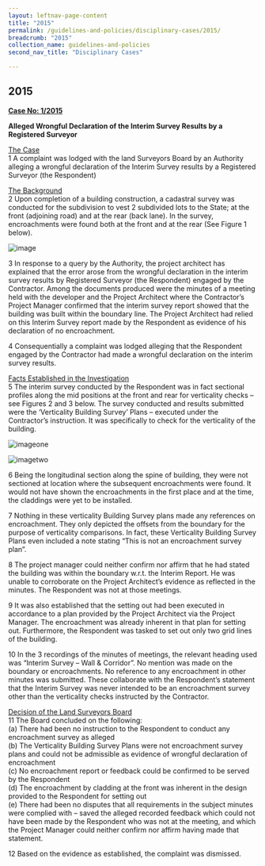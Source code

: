```yaml
---
layout: leftnav-page-content
title: "2015"
permalink: /guidelines-and-policies/disciplinary-cases/2015/
breadcrumb: "2015"
collection_name: guidelines-and-policies
second_nav_title: "Disciplinary Cases"

---
```


2015
---

<u><b>Case No: 1/2015</b></u><br>

**Alleged Wrongful Declaration of the Interim Survey Results by a Registered Surveyor**<br>

<u>The Case</u><br>
1 A complaint was lodged with the land Surveyors Board by an Authority alleging a wrongful declaration of the Interim Survey results by a Registered Surveyor (the Respondent)<br>

<u>The Background</u><br>
2 Upon completion of a building construction, a cadastral survey was conducted for the subdivision to vest 2 subdivided lots to the State; at the front (adjoining road) and at the rear (back lane). In the survey, encroachments were found both at the front and at the rear (See Figure 1 below).<br>

![image](/images/1540949519041.jpg)

3 In response to a query by the Authority, the project architect has explained that the error arose from the wrongful declaration in the interim survey results by Registered Surveyor (the Respondent) engaged by the Contractor. Among the documents produced were the minutes of a meeting held with the developer and the Project Architect where the Contractor’s Project Manager confirmed that the interim survey report showed that the building was built within the boundary line. The Project Architect had relied on this Interim Survey report made by the Respondent as evidence of his declaration of no encroachment.<br>

4 Consequentially a complaint was lodged alleging that the Respondent engaged by the Contractor had made a wrongful declaration on the interim survey results.<br>

<u>Facts Established in the Investigation</u><br> 
5 The interim survey conducted by the Respondent was in fact sectional profiles along the mid positions at the front and rear for verticality checks – see Figures 2 and 3 below. The survey conducted and results submitted were the ‘Verticality Building Survey’ Plans – executed under the Contractor’s instruction. It was specifically to check for the verticality of the building.

![imageone](/images/1540883463516.jpg)

![imagetwo](/images/1540883206038.jpg)

6 Being the longitudinal section along the spine of building, they were not sectioned at location where the subsequent encroachments were found. It would not have shown the encroachments in the first place and at the time, the claddings were yet to be installed.<br>

7 Nothing in these verticality Building Survey plans made any references on encroachment. They only depicted the offsets from the boundary for the purpose of verticality comparisons. In fact, these Verticality Building Survey Plans even included a note stating “This is not an encroachment survey plan”.<br>

8 The project manager could neither confirm nor affirm that he had stated the building was within the boundary w.r.t. the Interim Report. He was unable to corroborate on the Project Architect’s evidence as reflected in the minutes. The Respondent was not at those meetings.<br>

9 It was also established that the setting out had been executed in accordance to a plan provided by the Project Architect via the Project Manager. The encroachment was already inherent in that plan for setting out. Furthermore, the Respondent was tasked to set out only two grid lines of the building.<br>

10 In the 3 recordings of the minutes of meetings, the relevant heading used was “Interim Survey – Wall & Corridor”. No mention was made on the boundary or encroachments. No reference to any encroachment in other minutes was submitted. These collaborate with the Respondent’s statement that the Interim Survey was never intended to be an encroachment survey other than the verticality checks instructed by the Contractor.<br>

<u>Decision of the Land Surveyors Board</u><br>
11 The Board concluded on the following:<br>
(a) There had been no instruction to the Respondent to conduct any encroachment survey as alleged<br>
(b) The Verticality Building Survey Plans were not encroachment survey plans and could not be admissible as evidence of wrongful declaration of encroachment<br>
(c) No encroachment report or feedback could be confirmed to be served by the Respondent<br>
(d) The encroachment by cladding at the front was inherent in the design provided to the Respondent for setting out<br>
(e) There had been no disputes that all requirements in the subject minutes were complied with – saved the alleged recorded feedback which could not have been made by the Respondent who was not at the meeting, and which the Project Manager could neither confirm nor affirm having made that statement.<br>

12 Based on the evidence as established, the complaint was dismissed.
